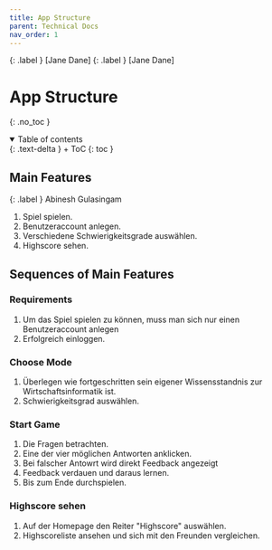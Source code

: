 ```yaml
---
title: App Structure
parent: Technical Docs
nav_order: 1
---
```


{: .label }
[Jane Dane]
{: .label }
[Jane Dane]

# App Structure
{: .no_toc }

<details open markdown="block">
{: .text-delta }
<summary>Table of contents</summary>
+ ToC
{: toc }
</details>

## Main Features

{: .label }
Abinesh Gulasingam

1. Spiel spielen.
2. Benutzeraccount anlegen.
3. Verschiedene Schwierigkeitsgrade auswählen.
4. Highscore sehen.
## Sequences of Main Features



### Requirements
1. Um das Spiel spielen zu können, muss man sich nur einen Benutzeraccount anlegen
2. Erfolgreich einloggen.



### Choose Mode
1. Überlegen wie fortgeschritten sein eigener Wissensstandnis zur Wirtschaftsinformatik ist.
2. Schwierigkeitsgrad auswählen.


### Start Game
1. Die Fragen betrachten.
2. Eine der vier möglichen Antworten anklicken.
3. Bei falscher Antowrt wird direkt Feedback angezeigt
4. Feedback verdauen und daraus lernen. 
5. Bis zum Ende durchspielen.

### Highscore sehen
1. Auf der Homepage den Reiter "Highscore" auswählen.
2. Highscoreliste ansehen und sich mit den Freunden vergleichen.
   








